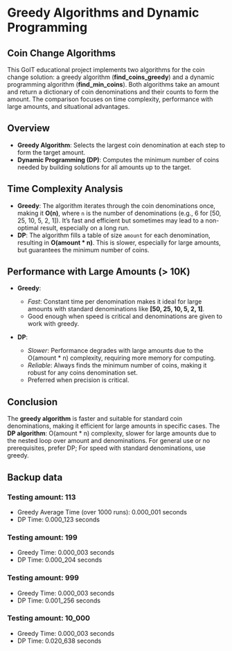 # Greedy Algorithms and Dynamic Programming

## Coin Change Algorithms

This GoIT educational project implements two algorithms for the coin change solution: a greedy algorithm (**find_coins_greedy**) and a dynamic programming algorithm (**find_min_coins**). Both algorithms take an amount and return a dictionary of coin denominations and their counts to form the amount. The comparison focuses on time complexity, performance with large amounts, and situational advantages.

## Overview

- **Greedy Algorithm**: Selects the largest coin denomination at each step to form the target amount.
- **Dynamic Programming (DP)**: Computes the minimum number of coins needed by building solutions for all amounts up to the target.

## Time Complexity Analysis

- **Greedy**: The algorithm iterates through the coin denominations once, making it **O(n)**, where `n` is the number of denominations (e.g., 6 for [50, 25, 10, 5, 2, 1]). It’s fast and efficient but sometimes may lead to a non-optimal result, especially on a long run.
- **DP**: The algorithm fills a table of size `amount` for each denomination, resulting in **O(amount \* n)**. This is slower, especially for large amounts, but guarantees the minimum number of coins.

## Performance with Large Amounts (> 10K)

- **Greedy**:

  - _Fast_: Constant time per denomination makes it ideal for large amounts with standard denominations like **[50, 25, 10, 5, 2, 1]**.
  - Good enough when speed is critical and denominations are given to work with greedy.

- **DP**:
  - _Slower_: Performance degrades with large amounts due to the O(amount \* n) complexity, requiring more memory for computing.
  - _Reliable_: Always finds the minimum number of coins, making it robust for any coins denomination set.
  - Preferred when precision is critical.

## Conclusion

The **greedy algorithm** is faster and suitable for standard coin denominations, making it efficient for large amounts in specific cases.
The **DP algorithm**: O(amount \* n) complexity, slower for large amounts due to the nested loop over amount and denominations.
For general use or no prerequisites, prefer DP; For speed with standard denominations, use greedy.

## Backup data

### Testing amount: 113

- Greedy Average Time (over 1000 runs): 0.000_001 seconds
- DP Time: 0.000_123 seconds

### Testing amount: 199

- Greedy Time: 0.000_003 seconds
- DP Time: 0.000_204 seconds

### Testing amount: 999

- Greedy Time: 0.000_003 seconds
- DP Time: 0.001_256 seconds

### Testing amount: 10_000

- Greedy Time: 0.000_003 seconds
- DP Time: 0.020_638 seconds
